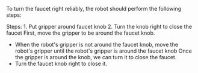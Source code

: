 To turn the faucet right reliably, the robot should perform the following steps:

Steps:  1. Put gripper around faucet knob  2. Turn the knob right to close the faucet
First, move the gripper to be around the faucet knob.
- When the robot's gripper is not around the faucet knob, move the robot's gripper until the robot's gripper is around the faucet knob
Once the gripper is around the knob, we can turn it to close the faucet.
- Turn the faucet knob right to close it.